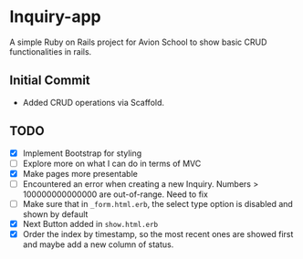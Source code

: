 # Inquiry-app

A simple Ruby on Rails project for Avion School to show basic CRUD functionalities in rails.

## Initial Commit
- Added CRUD operations via Scaffold.

## TODO
  - [x] Implement Bootstrap for styling
  - [ ] Explore more on what I can do in terms of MVC
  - [x] Make pages more presentable
  - [ ] Encountered an error when creating a new Inquiry. Numbers > 100000000000000 are out-of-range. Need to fix
  - [ ] Make sure that in `_form.html.erb`, the select type option is disabled and shown by default
  - [x] Next Button added in `show.html.erb`
  - [x] Order the index by timestamp, so the most recent ones are showed first and maybe add a new column of status.